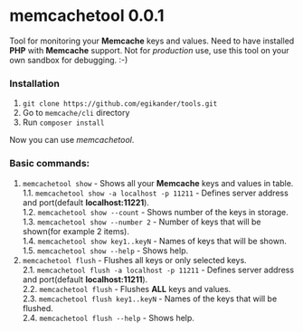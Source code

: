 # memcachetool 0.0.1

  Tool for monitoring your **Memcache** keys and values. Need to have installed **PHP** with **Memcache** support. Not for *production* use, use this tool on your own sandbox for debugging. :-)

  ### Installation

  1. `git clone https://github.com/egikander/tools.git`
  2. Go to `memcache/cli` directory
  3. Run `composer install`

  Now you can use *memcachetool*.

  ### Basic commands:

   1. `memcachetool show` - Shows all your **Memcache** keys and values in table.  
    1.1. `memcachetool show -a localhost -p 11211` - Defines server address and port(default **localhost:11221**).  
    1.2. `memcachetool show --count` - Shows number of the keys in storage.  
    1.3. `memcachetool show --number 2` - Number of keys that will be shown(for example 2 items).  
    1.4. `memcachetool show key1..keyN` - Names of keys that will be shown.  
    1.5. `memcachetool show --help` - Shows help.  
2. `memcachetool flush` - Flushes all keys or only selected keys.  
    2.1. `memcachetool flush -a localhost -p 11211` - Defines server address and port(default **localhost:11211**).  
    2.2. `memcachetool flush` - Flushes **ALL** keys and values.  
    2.3. `memcachetool flush key1..keyN` - Names of the keys that will be flushed.  
    2.4. `memcachetool flush --help` - Shows help.  
